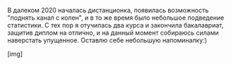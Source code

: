 В далеком 2020 началась дистанционка, появилась возможность "поднять канал с колен", и в то же время было небольшое подведение статистики. С тех пор я отучилась два курса и закончила бакалавриат, защитив диплом на отлично, и на данный момент собираюсь силами наверстать упущенное. Оставлю себе небольшую напоминалку:)

[img]
